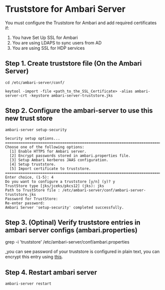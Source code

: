 # Truststore for Ambari Server


You must configure the Truststore for Ambari and add required certificates if:
  1) You have Set Up SSL for Ambari 
  2) You are using LDAPS to sync users from AD
  3) You are using SSL for HDP services


## Step 1. Create truststore file (On the Ambari Server)

```
cd /etc/ambari-server/conf/

keytool -import -file <path_to_the_SSL_Certificate> -alias ambari-server-crt -keystore ambari-server-truststore.jks

```

## Step 2. Configure the ambari-server to use this new trust store

`ambari-server setup-security`

```
Security setup options...
===========================================================================
Choose one of the following options:
  [1] Enable HTTPS for Ambari server.
  [2] Encrypt passwords stored in ambari.properties file.
  [3] Setup Ambari kerberos JAAS configuration.
  [4] Setup truststore.
  [5] Import certificate to truststore.
===========================================================================
Enter choice, (1-5): 4
Do you want to configure a truststore [y/n] (y)? y
TrustStore type [jks/jceks/pkcs12] (jks): jks
Path to TrustStore file : /etc/ambari-server/conf/ambari-server-truststore.jks
Password for TrustStore:
Re-enter password:
Ambari Server 'setup-security' completed successfully.
```

## Step 3. (Optinal) Verify truststore entries in ambari server configs (ambari.properties)

grep -i 'truststore' /etc/ambari-server/conf/ambari.properties

_you can see password of your truststore is configured in plain text, you can encrypt this entry using [this](https://docs.hortonworks.com/HDPDocuments/Ambari-2.6.2.2/bk_ambari-security/content/optional_encrypt_database_and_ldap_passwords.html).

## Step 4. Restart ambari server

`ambari-server restart`
